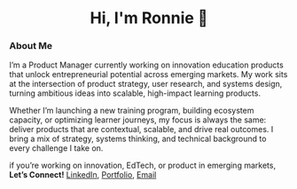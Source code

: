 <h1 align="center">Hi, I'm Ronnie 👋</h1>

### About Me

I’m a Product Manager currently working on innovation education products that unlock entrepreneurial potential across emerging markets. My work sits at the intersection of product strategy, user research, and systems design, turning ambitious ideas into scalable, high-impact learning products.

Whether I’m launching a new training program, building ecosystem capacity, or optimizing learner journeys, my focus is always the same: deliver products that are contextual, scalable, and drive real outcomes. I bring a mix of strategy, systems thinking, and technical background to every challenge I take on. 

if you’re working on innovation, EdTech, or product in emerging markets, **Let’s Connect!** [LinkedIn](https://www.linkedin.com/in/ronnie-lutaro-b73240aa/), [Portfolio](https://ronnielutaro.com), [Email](mailto:ronnielutaro@outlook.com)
